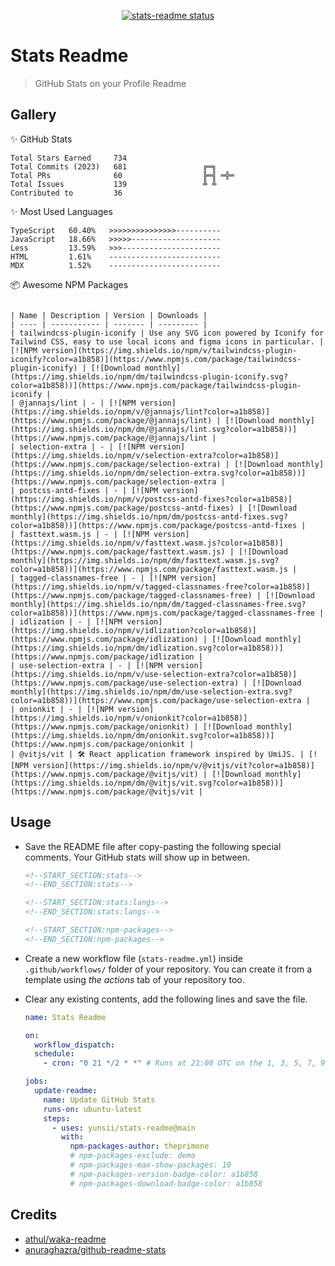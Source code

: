 <p align="center">
  <a href="https://github.com/yunsii/stats-readme/actions"><img alt="stats-readme status" src="https://github.com/yunsii/stats-readme/workflows/build-test/badge.svg"></a>
</p>

# Stats Readme

> GitHub Stats on your Profile Readme

## Gallery

✨ GitHub Stats

<!--START_SECTION:stats-->

```text
Total Stars Earned     734                
Total Commits (2023)   681                 ╔═╗    
Total PRs              60                  ╠═╣ ═╬═
Total Issues           139                 ╩ ╩    
Contributed to         36                 
```

<!--END_SECTION:stats-->

✨ Most Used Languages

<!--START_SECTION:stats:langs-->

```text
TypeScript   60.40%   >>>>>>>>>>>>>>>----------
JavaScript   18.66%   >>>>>--------------------
Less         13.59%   >>>----------------------
HTML         1.61%    -------------------------
MDX          1.52%    -------------------------
```

<!--END_SECTION:stats:langs-->

📦 Awesome NPM Packages

<!--START_SECTION:npm-packages-->

```text

| Name | Description | Version | Downloads |
| ---- | ----------- | ------- | --------- |
| tailwindcss-plugin-iconify | Use any SVG icon powered by Iconify for Tailwind CSS, easy to use local icons and figma icons in particular. | [![NPM version](https://img.shields.io/npm/v/tailwindcss-plugin-iconify?color=a1b858)](https://www.npmjs.com/package/tailwindcss-plugin-iconify) | [![Download monthly](https://img.shields.io/npm/dm/tailwindcss-plugin-iconify.svg?color=a1b858))](https://www.npmjs.com/package/tailwindcss-plugin-iconify |
| @jannajs/lint | - | [![NPM version](https://img.shields.io/npm/v/@jannajs/lint?color=a1b858)](https://www.npmjs.com/package/@jannajs/lint) | [![Download monthly](https://img.shields.io/npm/dm/@jannajs/lint.svg?color=a1b858))](https://www.npmjs.com/package/@jannajs/lint |
| selection-extra | - | [![NPM version](https://img.shields.io/npm/v/selection-extra?color=a1b858)](https://www.npmjs.com/package/selection-extra) | [![Download monthly](https://img.shields.io/npm/dm/selection-extra.svg?color=a1b858))](https://www.npmjs.com/package/selection-extra |
| postcss-antd-fixes | - | [![NPM version](https://img.shields.io/npm/v/postcss-antd-fixes?color=a1b858)](https://www.npmjs.com/package/postcss-antd-fixes) | [![Download monthly](https://img.shields.io/npm/dm/postcss-antd-fixes.svg?color=a1b858))](https://www.npmjs.com/package/postcss-antd-fixes |
| fasttext.wasm.js | - | [![NPM version](https://img.shields.io/npm/v/fasttext.wasm.js?color=a1b858)](https://www.npmjs.com/package/fasttext.wasm.js) | [![Download monthly](https://img.shields.io/npm/dm/fasttext.wasm.js.svg?color=a1b858))](https://www.npmjs.com/package/fasttext.wasm.js |
| tagged-classnames-free | - | [![NPM version](https://img.shields.io/npm/v/tagged-classnames-free?color=a1b858)](https://www.npmjs.com/package/tagged-classnames-free) | [![Download monthly](https://img.shields.io/npm/dm/tagged-classnames-free.svg?color=a1b858))](https://www.npmjs.com/package/tagged-classnames-free |
| idlization | - | [![NPM version](https://img.shields.io/npm/v/idlization?color=a1b858)](https://www.npmjs.com/package/idlization) | [![Download monthly](https://img.shields.io/npm/dm/idlization.svg?color=a1b858))](https://www.npmjs.com/package/idlization |
| use-selection-extra | - | [![NPM version](https://img.shields.io/npm/v/use-selection-extra?color=a1b858)](https://www.npmjs.com/package/use-selection-extra) | [![Download monthly](https://img.shields.io/npm/dm/use-selection-extra.svg?color=a1b858))](https://www.npmjs.com/package/use-selection-extra |
| onionkit | - | [![NPM version](https://img.shields.io/npm/v/onionkit?color=a1b858)](https://www.npmjs.com/package/onionkit) | [![Download monthly](https://img.shields.io/npm/dm/onionkit.svg?color=a1b858))](https://www.npmjs.com/package/onionkit |
| @vitjs/vit | 🛠 React application framework inspired by UmiJS. | [![NPM version](https://img.shields.io/npm/v/@vitjs/vit?color=a1b858)](https://www.npmjs.com/package/@vitjs/vit) | [![Download monthly](https://img.shields.io/npm/dm/@vitjs/vit.svg?color=a1b858))](https://www.npmjs.com/package/@vitjs/vit |

```

<!--END_SECTION:npm-packages-->

## Usage

- Save the README file after copy-pasting the following special comments. Your GitHub stats will show up in between.

  ```md
  <!--START_SECTION:stats-->
  <!--END_SECTION:stats-->

  <!--START_SECTION:stats:langs-->
  <!--END_SECTION:stats:langs-->

  <!--START_SECTION:npm-packages-->
  <!--END_SECTION:npm-packages-->
  ```

- Create a new workflow file (`stats-readme.yml`) inside `.github/workflows/` folder of your repository. You can create it from a template using *the actions* tab of your repository too.
- Clear any existing contents, add the following lines and save the file.

  ```yml
  name: Stats Readme

  on:
    workflow_dispatch:
    schedule:
      - cron: "0 21 */2 * *" # Runs at 21:00 UTC on the 1, 3, 5, 7, 9, 11, 13, 15, 17, 19, 21, 23, 25, 27, 29 and 31st of every month

  jobs:
    update-readme:
      name: Update GitHub Stats
      runs-on: ubuntu-latest
      steps:
        - uses: yunsii/stats-readme@main
          with:
            npm-packages-author: theprimone
            # npm-packages-exclude: demo
            # npm-packages-max-show-packages: 10
            # npm-packages-version-badge-color: a1b858
            # npm-packages-download-badge-color: a1b858
  ```


## Credits

- [athul/waka-readme](https://github.com/athul/waka-readme)
- [anuraghazra/github-readme-stats](https://github.com/anuraghazra/github-readme-stats)
